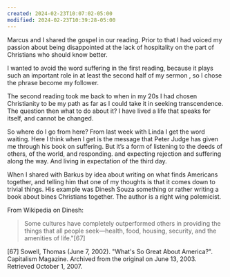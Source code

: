 ```yaml
---
created: 2024-02-23T10:07:02-05:00
modified: 2024-02-23T10:39:28-05:00
---
```


Marcus and I shared the gospel in our reading. Prior to that I had voiced my passion about being disappointed at the lack of hospitality on the part of Christians who should know better.

I wanted to avoid the word suffering in the first reading, because it plays such an important role in at least the second half of my sermon , so I chose the phrase become my follower.

The second reading took me back to when in my 20s I had chosen Christianity to be my path as far as I could take it in seeking transcendence. The question then what to do about it? I have lived a life that speaks for itself, and cannot be changed.

So where do I go from here? From last week with Linda I get the word waiting. Here I think when I get is the message that Peter Judge has given me through his book on suffering. But it’s a form of listening to the deeds of others, of the world, and responding. and expecting rejection and suffering along the way. And living in expectation of the third day.

When I shared with Barkus by idea about writing on what finds Americans together, and telling him that one of my thoughts is that it comes down to trivial things. His example was Dinesh Souza something or rather writing a book about bines Christians together. The author is a right wing polemicist.

From Wikipedia on Dinesh:

> Some cultures have completely outperformed others in providing the things that all people seek—health, food, housing, security, and the amenities of life."[67]

[67] Sowell, Thomas (June 7, 2002). "What's So Great About America?". Capitalism Magazine. Archived from the original on June 13, 2003. Retrieved October 1, 2007.
